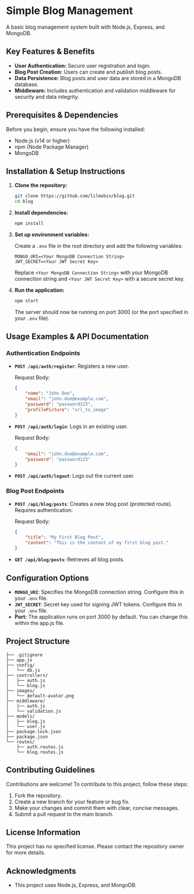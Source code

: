 # Simple Blog Management

A basic blog management system built with Node.js, Express, and MongoDB.

## Key Features & Benefits

-   **User Authentication:** Secure user registration and login.
-   **Blog Post Creation:** Users can create and publish blog posts.
-   **Data Persistence:** Blog posts and user data are stored in a MongoDB database.
-   **Middleware:** Includes authentication and validation middleware for security and data integrity.

## Prerequisites & Dependencies

Before you begin, ensure you have the following installed:

-   Node.js (v14 or higher)
-   npm (Node Package Manager)
-   MongoDB

## Installation & Setup Instructions

1.  **Clone the repository:**

    ```bash
    git clone https://github.com/lilmobin/blog.git
    cd blog
    ```

2.  **Install dependencies:**

    ```bash
    npm install
    ```

3.  **Set up environment variables:**

    Create a `.env` file in the root directory and add the following variables:

    ```
    MONGO_URI=<Your MongoDB Connection String>
    JWT_SECRET=<Your JWT Secret Key>
    ```

    Replace `<Your MongoDB Connection String>` with your MongoDB connection string and `<Your JWT Secret Key>` with a secure secret key.

4.  **Run the application:**

    ```bash
    npm start
    ```

    The server should now be running on port 3000 (or the port specified in your `.env` file).

## Usage Examples & API Documentation

### Authentication Endpoints

-   **`POST /api/auth/register`**: Registers a new user.

    Request Body:

    ```json
    {
        "name": "John Doe",
        "email": "john.doe@example.com",
        "password": "password123",
        "profilePicture": "url_to_image"
    }
    ```

-   **`POST /api/auth/login`**: Logs in an existing user.

    Request Body:

    ```json
    {
        "email": "john.doe@example.com",
        "password": "password123"
    }
    ```

-   **`POST /api/auth/logout`**: Logs out the current user.

### Blog Post Endpoints

-   **`POST /api/blog/posts`**: Creates a new blog post (protected route). Requires authentication.

    Request Body:

    ```json
    {
        "title": "My First Blog Post",
        "content": "This is the content of my first blog post."
    }
    ```

-   **`GET /api/blog/posts`**: Retrieves all blog posts.

## Configuration Options

-   **`MONGO_URI`**: Specifies the MongoDB connection string.  Configure this in your `.env` file.
-   **`JWT_SECRET`**: Secret key used for signing JWT tokens. Configure this in your `.env` file.
-   **Port:** The application runs on port 3000 by default. You can change this within the app.js file.

## Project Structure

```
├── .gitignore
├── app.js
├── config/
│   └── db.js
├── controllers/
│   ├── auth.js
│   └── blog.js
├── images/
│   └── default-avatar.png
├── middleware/
│   ├── auth.js
│   └── validation.js
├── models/
│   ├── blog.js
│   └── user.js
├── package-lock.json
├── package.json
└── routes/
    ├── auth.routes.js
    └── blog.routes.js
```

## Contributing Guidelines

Contributions are welcome! To contribute to this project, follow these steps:

1.  Fork the repository.
2.  Create a new branch for your feature or bug fix.
3.  Make your changes and commit them with clear, concise messages.
4.  Submit a pull request to the main branch.

## License Information

This project has no specified license. Please contact the repository owner for more details.

## Acknowledgments

-   This project uses Node.js, Express, and MongoDB.
